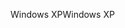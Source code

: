 <span data-ttu-id="b4264-101">Windows XP</span><span class="sxs-lookup"><span data-stu-id="b4264-101">Windows XP</span></span>